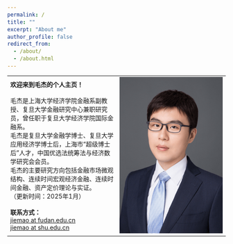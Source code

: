 ```yaml
---
permalink: /
title: ""
excerpt: "About me"
author_profile: false
redirect_from: 
  - /about/
  - /about.html
---
```



<table width= "100%" frame=void>
<tr>
<td width= "50%" ><strong>欢迎来到毛杰的个人主页！</strong> <br><br>毛杰是上海大学经济学院金融系副教授、复旦大学金融研究中心兼职研究员，曾任职于复旦大学经济学院国际金融系。<br>毛杰是复旦大学金融学博士、复旦大学应用经济学博士后，上海市“超级博士后”人才，中国优选法统筹法与经济数学研究会会员。<br>毛杰的主要研究方向包括金融市场微观结构、连续时间宏观经济金融、连续时间金融、资产定价理论与实证。<br>
（更新时间：2025年1月）<br>
  <br> <strong>联系方式：</strong><br> <a href="mailto:jiemao@fudan.edu.cn"> jiemao at fudan.edu.cn </a> <br> <a href="mailto:jiemao@shu.edu.cn">jiemao at shu.edu.cn </a>
  </td>
<td width= "50%" ><img src="/images/bio.png" height="360" width="240"></td>
</tr>
<table>
